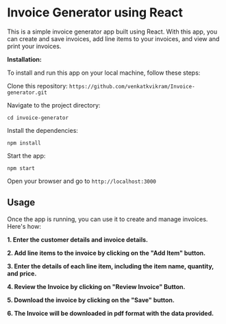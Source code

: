 # Invoice Generator using React
This is a simple invoice generator app built using React. With this app, you can create and save invoices, add line items to your invoices, and view and print your invoices.

**Installation:**

To install and run this app on your local machine, follow these steps:

Clone this repository: `https://github.com/venkatkvikram/Invoice-generator.git`


Navigate to the project directory: 

`cd invoice-generator`


Install the dependencies:

`npm install`

Start the app:

`npm start`

Open your browser and go to `http://localhost:3000`

## Usage

Once the app is running, you can use it to create and manage invoices. Here's how:


**1. Enter the customer details and invoice details.**

**2. Add line items to the invoice by clicking on the "Add Item" button.**

**3. Enter the details of each line item, including the item name, quantity, and price.**

**4. Review the Invoice by clicking on "Review Invoice" Button.**

**5. Download the invoice by clicking on the "Save" button.**

**6. The Invoice will be downloaded in pdf format with the data provided.**